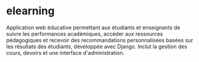 # elearning
Application web éducative permettant aux étudiants et enseignants de suivre les performances académiques, accéder aux ressources pédagogiques et recevoir des recommandations personnalisées basées sur les résultats des étudiants, développée avec Django. Inclut la gestion des cours, devoirs et une interface d'administration.
